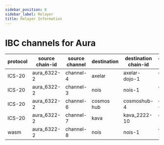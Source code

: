 ```yaml
---
sidebar_position: 8
sidebar_label: Relayer
title: Relayer Information
---
```


# IBC channels for Aura

| protocol | source chain-id | source channel | destination | destination chain-id | destination channel |
|-----------------|-----------------|----------------|-------------|----------------------|---------------------|
| ICS-20     | aura_6322-2        | channel-4      | axelar      | axelar-dojo-1        | channel-104          |
| ICS-20     | aura_6322-2        | channel-3      | nois     | nois-1        | channel-16          |
| ICS-20     | aura_6322-2        | channel-6      | cosmos hub     | cosmoshub-4        | channel-646          |
| ICS-20     | aura_6322-2        | channel-7      | kava     |  kava_2222-10       | channel-124          |
| wasm   | aura_6322-2        | channel-8      | nois     | nois-1        | channel-35          |
